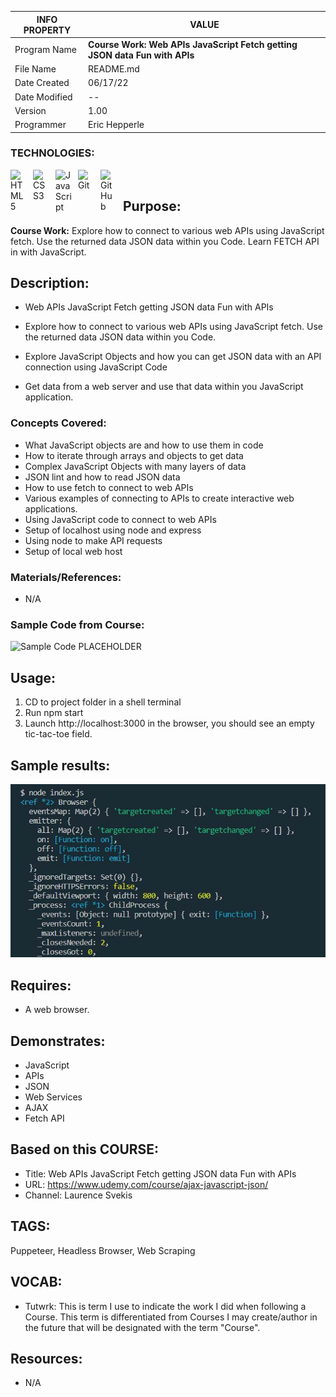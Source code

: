 | INFO PROPERTY | VALUE                                                                      |
| ------------- | -------------------------------------------------------------------------- |
| Program Name  | **Course Work: Web APIs JavaScript Fetch getting JSON data Fun with APIs** |
| File Name     | README.md                                                                  |
| Date Created  | 06/17/22                                                                   |
| Date Modified | --                                                                         |
| Version       | 1.00                                                                       |
| Programmer    | Eric Hepperle                                                              |

### TECHNOLOGIES:

<img align="left" alt="HTML5" title="HTML5" width="26px" src="https://cdn.jsdelivr.net/gh/devicons/devicon/icons/html5/html5-original.svg" style="padding-right:10px;" />
<img align="left" alt="CSS3" title="CSS3" width="26px" src="https://cdn.jsdelivr.net/gh/devicons/devicon/icons/css3/css3-original.svg" style="padding-right:10px;" />
<img align="left" alt="JavaScript" title="JavaScript" width="26px" src="https://cdn.jsdelivr.net/gh/devicons/devicon/icons/javascript/javascript-original.svg" style="padding-right:10px;" />

<img align="left" alt="Git" title="Git" width="26px" src="https://cdn.jsdelivr.net/gh/devicons/devicon/icons/git/git-original.svg" style="padding-right:10px;" />


<img align="left" alt="GitHub" title="GitHub" width="26px" src="https://user-images.githubusercontent.com/3369400/139448065-39a229ba-4b06-434b-bc67-616e2ed80c8f.png" style="padding-right:10px;" />

<br>

## Purpose:
**Course Work:** Explore how to connect to various web APIs using JavaScript fetch. Use the returned data JSON data within you Code. Learn FETCH API in with JavaScript.

## Description:

- Web APIs JavaScript Fetch getting JSON data Fun with APIs

- Explore how to connect to various web APIs using JavaScript fetch.  Use the returned data JSON data within you Code.

- Explore JavaScript Objects and how you can get JSON data with an API connection using JavaScript Code

- Get data from a web server and use that data within you JavaScript application.

### Concepts Covered:

- What JavaScript objects are and how to use them in code
- How to iterate through arrays and objects to get data
- Complex JavaScript Objects with many layers of data
- JSON lint and how to read JSON data
- How to use fetch to connect to web APIs
- Various examples of connecting to APIs to create interactive web applications.
- Using JavaScript code to connect to web APIs
- Setup of localhost using node and express
- Using node to make API requests
- Setup of local web host

### Materials/References:

- N/A

### Sample Code from Course:

![Sample Code PLACEHOLDER]()

    
## Usage:
1. CD to project folder in a shell terminal
2. Run npm start
3. Launch http://localhost:3000 in the browser, you should see an empty tic-tac-toe field.
    
## Sample results: 

![Screenshot: Sample results showing JSON object from console.logging browser object](img/ehw-screenshot--launch-chromium-02.jpg)

## Requires:
* A web browser.
    
## Demonstrates:
* JavaScript
* APIs
* JSON
* Web Services
* AJAX
* Fetch API

## Based on this COURSE:
- Title: Web APIs JavaScript Fetch getting JSON data Fun with APIs
- URL: https://www.udemy.com/course/ajax-javascript-json/
- Channel: Laurence Svekis

## TAGS:
Puppeteer, Headless Browser, Web Scraping

## VOCAB:
- Tutwrk: This is term I use to indicate the work I did when following a Course. This term is differentiated from Courses I may create/author in the future that will be designated with the term "Course".

## Resources:
- N/A

